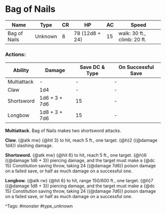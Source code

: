 # Bag of Nails

| Name | Type | CR | HP | AC | Speed |
|------|------|----|----|----|-------|
| Bag of Nails | Unknown | 8 | 78 (12d8 + 24) | 15 | walk: 30 ft., climb: 20 ft. |

### Actions:

| Ability | Damage | Save DC & Type | On Successful Save |
|---------|--------|----------------|--------------------|
| Multiattack | - | - | - |
| Claw | 1d4 | - | - |
| Shortsword | 1d6 + 3 + 7d6 | 15 | - |
| Longbow | 1d8 + 3 + 7d6 | 15 | - |


**Multiattack.** Bag of Nails makes two shortsword attacks.

**Claw.** {@atk mw} {@hit 3} to hit, reach 5 ft., one target. {@h}2 ({@damage 1d4}) slashing damage.

**Shortsword.** {@atk mw} {@hit 6} to hit, reach 5 ft., one target. {@h}6 ({@damage 1d6 + 3}) piercing damage, and the target must make a {@dc 15} Constitution saving throw, taking 24 ({@damage 7d6}) poison damage on a failed save, or half as much damage on a successful one.

**Longbow.** {@atk rw} {@hit 6} to hit, range 150/600 ft., one target. {@h}7 ({@damage 1d8 + 3}) piercing damage, and the target must make a {@dc 15} Constitution saving throw, taking 24 ({@damage 7d6}) poison damage on a failed save, or half as much damage on a successful one.

^Tags: #monster #type_unknown